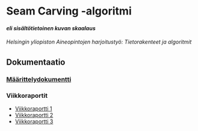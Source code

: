 # Seam Carving -algoritmi
#### _eli sisältötietoinen kuvan skaalaus_
###### Helsingin yliopiston Aineopintojen harjoitustyö: Tietorakenteet ja algoritmit

## Dokumentaatio

### [Määrittelydokumentti](/dokumentaatio/maarittelydokumentti.md)

### Viikkoraportit

* [Viikkoraportti 1](/dokumentaatio/viikkoraportti1.md)
* [Viikkoraportti 2](/dokumentaatio/viikkoraportti2.md)
* [Viikkoraportti 3](/dokumentaatio/viikkoraportti3.md)
